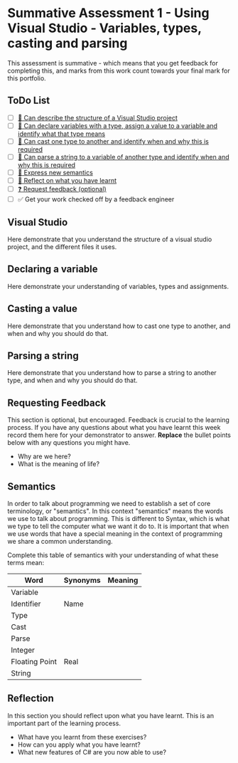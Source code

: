 # Summative Assessment 1 - Using Visual Studio - Variables, types, casting and parsing

This assessment is summative - which means that you get feedback for completing this, and marks from this work count towards your final mark for this portfolio.

## ToDo List

- [ ] [:key: Can describe the structure of a Visual Studio project](#visual-studio)
- [ ] [:key: Can declare variables with a type, assign a value to a variable and identify what that type means](#declaring-a-variable)
- [ ] [:key: Can cast one type to another and identify when and why this is required](#casting-a-value)
- [ ] [:key: Can parse a string to a variable of another type and identify when and why this is required](#parsing-a-string)
- [ ] [:speech_balloon: Express new semantics](#semantics)
- [ ] [:thought_balloon: Reflect on what you have learnt](#reflection)
- [ ] [:question: Request feedback (optional)](#requesting-feedback)
- [ ] :white_check_mark: Get your work checked off by a feedback engineer

## Visual Studio

Here demonstrate that you understand the structure of a visual studio project, and the different files it uses.

## Declaring a variable

Here demonstrate your understanding of variables, types and assignments.

## Casting a value

Here demonstrate that you understand how to cast one type to another, and when and why you should do that.

## Parsing a string

Here demonstrate that you understand how to parse a string to another type, and when and why you should do that.

## Requesting Feedback

This section is optional, but encouraged. Feedback is crucial to the learning process. If you have any questions about what you have learnt this week record them here for your demonstrator to answer. **Replace** the bullet points below with any questions you might have.
- Why are we here?
- What is the meaning of life?

## Semantics

In order to talk about programming we need to establish a set of core terminology, or "semantics". In this context "semantics" means the words we use to talk about programming. This is different to Syntax, which is what we type to tell the computer what we want it do to. It is important that when we use words that have
a special meaning in the context of programming we share a common understanding.

Complete this table of semantics with your understanding of what these terms mean:

| Word | Synonyms | Meaning |
|---|---|---|
|Variable| | |
|Identifier| Name | |
|Type| | |
|Cast| | |
|Parse| | |
|Integer| | |
|Floating Point|Real| |
|String| | |

## Reflection
In this section you should reflect upon what you have learnt. This is an important part of the learning process.
- What have you learnt from these exercises?
- How can you apply what you have learnt?
- What new features of C# are you now able to use?
